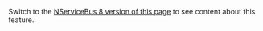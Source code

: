 Switch to the [NServiceBus 8 version of this page](cooperative-cancellation.md?version=core_8) to see content about this feature.